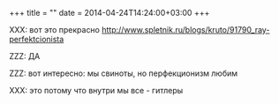 +++
title = ""
date = 2014-04-24T14:24:00+03:00
+++

XXX: вот это прекрасно <a href="http://www.spletnik.ru/blogs/kruto/91790_ray-perfektcionista">http://www.spletnik.ru/blogs/kruto/91790_ray-perfektcionista</a>


ZZZ: ДА


ZZZ: вот интересно: мы свиноты, но перфекционизм любим


XXX: это потому что внутри мы все - гитлеры


